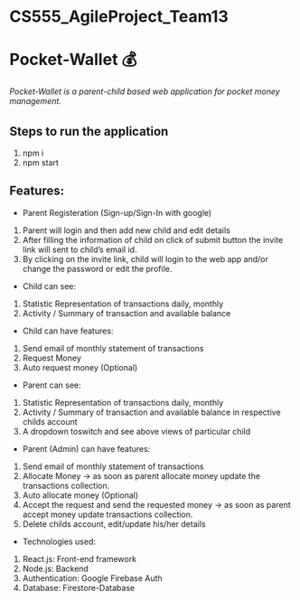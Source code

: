# CS555_AgileProject_Team13
# Pocket-Wallet 💰
###### Pocket-Wallet is a parent-child based web application for pocket money management.

## Steps to run the application

1. npm i
2. npm start

## Features:
- Parent Registeration (Sign-up/Sign-In with google)
1. Parent will login and then add new child and edit details
2. After filling the information of child on click of submit button the invite link will sent to child’s email id.
3. By clicking on the invite link, child will login to the web app and/or change the password or edit the profile.
- Child can see:
1. Statistic Representation of transactions daily, monthly
2. Activity / Summary of transaction and available balance
- Child can have features:
1. Send email of monthly statement of transactions
2. Request Money
3. Auto request money (Optional)
- Parent can see:
1. Statistic Representation of transactions daily, monthly
2. Activity / Summary of transaction and available balance in respective childs account
3. A dropdown toswitch and see above views of particular child
- Parent (Admin) can have features:
1. Send email of monthly statement of transactions
2. Allocate Money -> as soon as parent allocate money update the transactions collection.
3. Auto allocate money (Optional)
4. Accept the request and send the requested money -> as soon as parent accept money update transactions collection.
5. Delete childs account, edit/update his/her details
- Technologies used:
1. React.js: Front-end framework
2. Node.js: Backend
3. Authentication: Google Firebase Auth 
4. Database: Firestore-Database

